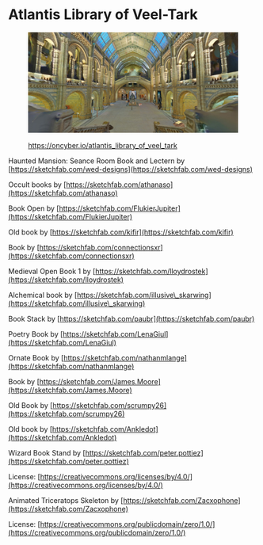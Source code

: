 # Atlantis Library of Veel-Tark

<figure><img src="../../.gitbook/assets/Atlantis Libray of Veel-Tark.jpg" alt=""><figcaption><p><a href="https://oncyber.io/atlantis_library_of_veel_tark">https://oncyber.io/atlantis_library_of_veel_tark</a></p></figcaption></figure>

Haunted Mansion: Seance Room Book and Lectern by [https://sketchfab.com/wed-designs](https://sketchfab.com/wed-designs)

Occult books by [https://sketchfab.com/athanaso](https://sketchfab.com/athanaso)

Book Open by [https://sketchfab.com/FlukierJupiter](https://sketchfab.com/FlukierJupiter)

Old book by [https://sketchfab.com/kifir](https://sketchfab.com/kifir)

Book by [https://sketchfab.com/connectionsxr](https://sketchfab.com/connectionsxr)

Medieval Open Book 1 by [https://sketchfab.com/lloydrostek](https://sketchfab.com/lloydrostek)

Alchemical book by [https://sketchfab.com/illusive\_skarwing](https://sketchfab.com/illusive\_skarwing)

Book Stack by [https://sketchfab.com/paubr](https://sketchfab.com/paubr)

Poetry Book by [https://sketchfab.com/LenaGiul](https://sketchfab.com/LenaGiul)

Ornate Book by [https://sketchfab.com/nathanmlange](https://sketchfab.com/nathanmlange)

Book by [https://sketchfab.com/James.Moore](https://sketchfab.com/James.Moore)

Old Book by [https://sketchfab.com/scrumpy26](https://sketchfab.com/scrumpy26)

Old book by [https://sketchfab.com/Ankledot](https://sketchfab.com/Ankledot)

Wizard Book Stand by [https://sketchfab.com/peter.pottiez](https://sketchfab.com/peter.pottiez)

License: [https://creativecommons.org/licenses/by/4.0/](https://creativecommons.org/licenses/by/4.0/)

Animated Triceratops Skeleton by [https://sketchfab.com/Zacxophone](https://sketchfab.com/Zacxophone)

License: [https://creativecommons.org/publicdomain/zero/1.0/](https://creativecommons.org/publicdomain/zero/1.0/)



